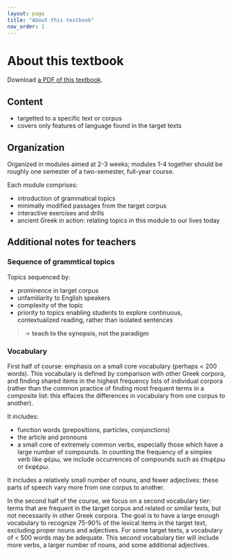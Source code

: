 ```yaml
---
layout: page
title: "About this textbook"
nav_order: 1
---
```


# About this textbook

Download [a PDF of this textbook](https://github.com/hellenike/textbook/raw/main/pdf/hellenike.pdf).

## Content

- targetted to a specific text or corpus
- covers only features of language found in the target texts

## Organization

Organized in modules aimed at 2-3 weeks; modules 1-4 together should be roughly one semester of a two-semester, full-year course.


Each module comprises:

- introduction of grammatical topics
- minimally modified passages from the target corpus
- interactive exercises and drills
- ancient Greek in action: relating topics in this module to our lives today



## Additional notes for teachers


### Sequence of grammtical topics

Topics sequenced by: 

- prominence in target corpus
- unfamiliarity to English speakers
- complexity of the topic 
- priority to topics enabling students to explore continuous, contextualized reading, rather than isolated sentences

> -> **teach to the synopsis, not the paradigm**

### Vocabulary

First half of course: emphasis on a small core vocabulary (perhaps < 200 words).  This vocabulary is defined by comparison with other Greek corpora, and finding shared items in the highest frequency lists of individual corpora (rather than the common practice of finding most frequent terms in a *composite* list:  this effaces the differences in vocabulary from one corpus to another).

It includes:

- function words (prepositions, particles, conjunctions)
- the article and pronouns
- a small core of extremely common verbs, especially those which have a large number of compounds.  In counting the frequency of a simplex verb like φέρω, we include occurrences of compounds such as ἐπιφέρω or ἐκφέρω.

It includes a relatively small number of nouns, and fewer adjectives:  these parts of speech vary more from one corpus to another.


In the second half of the course, we focus on a second vocabulary tier:  terms that are frequent in the target corpus and related or similar texts, but not necessarily in other Greek corpora.  The goal is to have a large enough vocabulary to recognize 75-90% of the lexical items in the target text, excluding proper nouns and adjectives.  For some target texts, a vocabulary of < 500 words may be adequate.  This second vocabulary tier will include more verbs, a larger number of nouns, and some additional adjectives.





